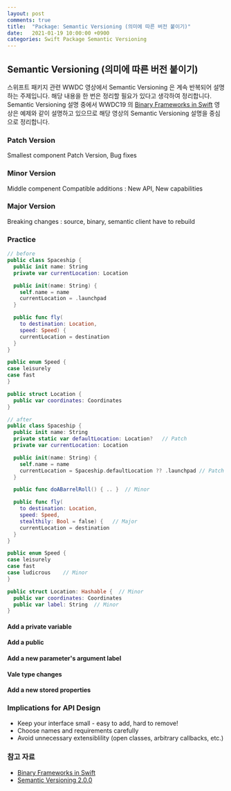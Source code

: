 ```yaml
---
layout: post
comments: true
title:  "Package: Semantic Versioning (의미에 따른 버전 붙이기)"
date:   2021-01-19 10:00:00 +0900
categories: Swift Package Semantic Versioning
---
```


## Semantic Versioning (의미에 따른 버전 붙이기)

스위프트 패키지 관련 WWDC 영상에서 Semantic Versioning 은 계속 반복되어 설명하는 주제입니다.
해당 내용을 한 번은 정리할 필요가 있다고 생각하여 정리합니다.
Semantic Versioning 설명 중에서 WWDC19 의 [Binary Frameworks in Swift](https://developer.apple.com/videos/play/wwdc2019/416/) 영상은 예제와 같이 설명하고 있으므로 해당 영상의 Semantic Versioning 설명을 중심으로 정리합니다.

### Patch Version

Smallest component
Patch Version, Bug fixes

### Minor Version

Middle compenent
Compatible additions : New API, New capabilities

### Major Version

Breaking changes : source, binary, semantic
client have to rebuild

### Practice

```swift
// before
public class Spaceship {
  public init name: String
  private var currentLocation: Location

  public init(name: String) {
    self.name = name
    currentLocation = .launchpad
  }

  public func fly(
    to destination: Location,
    speed: Speed) {
    currentLocation = destination
  }
}

public enum Speed {
case leisurely
case fast
}

public struct Location {
  public var coordinates: Coordinates
}
```


```swift
// after
public class Spaceship {
  public init name: String
  private static var defaultLocation: Location?   // Patch
  private var currentLocation: Location

  public init(name: String) {
    self.name = name
    currentLocation = Spaceship.defaultLocation ?? .launchpad // Patch
  }

  public func doABarrelRoll() { .. }  // Minor

  public func fly(
    to destination: Location,
    speed: Speed,
    stealthily: Bool = false) {   // Major
    currentLocation = destination
  }
}

public enum Speed {
case leisurely
case fast
case ludicrous    // Minor
}

public struct Location: Hashable {  // Minor
  public var coordinates: Coordinates
  public var label: String  // Minor
}
```

#### Add a private variable

#### Add a public

#### Add a new parameter's argument label

#### Vale type changes

#### Add a new stored properties

### Implications for API Design

* Keep your interface small - easy to add, hard to remove!
* Choose names and requirements carefully
* Avoid unnecessary extensiblility (open classes, arbitrary callbacks, etc.)

### 참고 자료

* [Binary Frameworks in Swift](https://developer.apple.com/videos/play/wwdc2019/416/)
* [Semantic Versioning 2.0.0](https://semver.org)
